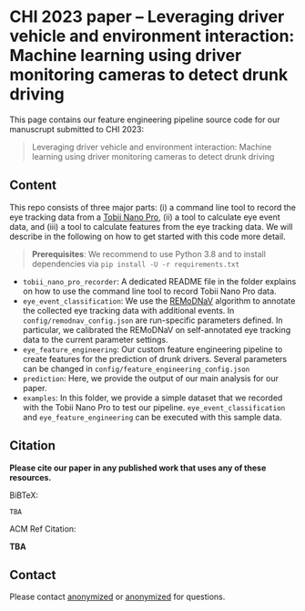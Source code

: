 # CHI 2023 paper – Leveraging driver vehicle and environment interaction: Machine learning using driver monitoring cameras to detect drunk driving

This page contains our feature engineering pipeline source code for our manuscrupt submitted to CHI 2023:
> Leveraging driver vehicle and environment interaction: Machine learning using driver monitoring cameras to detect drunk driving

## Content
This repo consists of three major parts: (i) a command line tool to record the eye tracking data from a [Tobii Nano Pro](https://www.tobiipro.com/product-listing/nano), (ii) a tool to calculate eye event data, and (iii) a tool to calculate features from the eye tracking data.
We will describe in the following on how to get started with this code more detail.

> **Prerequisites**: We recommend to use Python 3.8 and to install dependencies via `pip install -U -r requirements.txt`

- `tobii_nano_pro_recorder`: A dedicated README file in the folder explains on how to use the command line tool to record Tobii Nano Pro data.
- `eye_event_classification`: We use the [REMoDNaV](https://github.com/psychoinformatics-de/remodnav) algorithm to annotate the collected eye tracking data with additional events. In `config/remodnav_config.json` are run-specific parameters defined. In particular, we calibrated the REMoDNaV on self-annotated eye tracking data to the current parameter settings.
- `eye_feature_engineering`: Our custom feature engineering pipeline to create features for the prediction of drunk drivers. Several parameters can be changed in `config/feature_engineering_config.json`
- `prediction`: Here, we provide the output of our main analysis for our paper.
- `examples`: In this folder, we provide a simple dataset that we recorded with the Tobii Nano Pro to test our pipeline. `eye_event_classification` and `eye_feature_engineering` can be executed with this sample data.

## Citation

**Please cite our paper in any published work that uses any of these resources.**

BiBTeX:
```
TBA
```

ACM Ref Citation:

**TBA**

## Contact
Please contact [anonymized]() or [anonymized]() for questions.

## 
